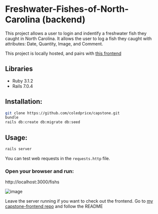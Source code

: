 # Freshwater-Fishes-of-North-Carolina (backend)

This project allows a user to login and indentify a freshwater fish they caught in North Carolina.  It allows the user to log a fish they caught with attributes: Date, Quantity, Image, and Comment.


This project is locally hosted, and pairs with [this frontend](https://github.com/coledprice/capstone-frontend)

## Libraries
<ul>
<li>Ruby 3.1.2</li>
<li>Rails 7.0.4</li>
</ul>

## Installation:
```bash
git clone https://github.com/coledprice/capstone.git
bundle
rails db:create db:migrate db:seed
```

## Usage:
```bash
rails server
```
You can test web requests in the `requests.http` file.

### Open your browser and run:
http://localhost:3000/fishs

![image](https://user-images.githubusercontent.com/116182313/215846024-e61b7859-98bf-4a41-bd6b-3986b5499ed6.png)

Leave the server running if you want to check out the frontend. Go to [my capstone-frontend repo](https://github.com/coledprice/capstone-frontend) and follow the README

